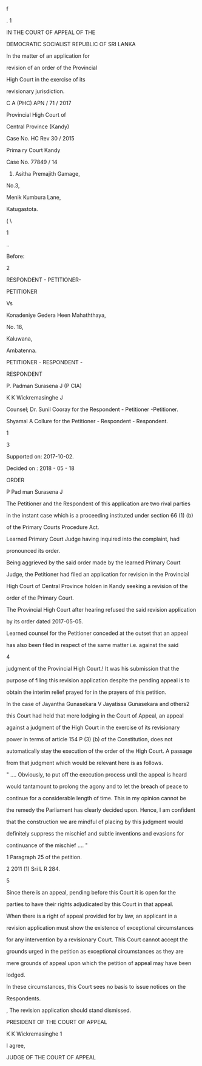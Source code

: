 f

. 1

IN THE COURT OF APPEAL OF THE

DEMOCRATIC SOCIALIST REPUBLIC OF SRI LANKA

In the matter of an application for

revision of an order of the Provincial

High Court in the exercise of its

revisionary jurisdiction.

C A (PHC) APN / 71 / 2017

Provincial High Court of

Central Province (Kandy)

Case No. HC Rev 30 / 2015

Prima ry Court Kandy

Case No. 77849 / 14

1. Asitha Premajith Gamage,

No.3,

Menik Kumbura Lane,

Katugastota.

( \

1

..

Before:

2

RESPONDENT - PETITIONER-

PETITIONER

Vs

Konadeniye Gedera Heen Mahaththaya,

No. 18,

Kaluwana,

Ambatenna.

PETITIONER - RESPONDENT -

RESPONDENT

P. Padman Surasena J (P CIA)

K K Wickremasinghe J

Counsel; Dr. Sunil Cooray for the Respondent - Petitioner -Petitioner.

Shyamal A Collure for the Petitioner - Respondent - Respondent.

1

3

Supported on: 2017-10-02.

Decided on : 2018 - 05 - 18

ORDER

P Pad man Surasena J

The Petitioner and the Respondent of this application are two rival parties

in the instant case which is a proceeding instituted under section 66 (1) (b)

of the Primary Courts Procedure Act.

Learned Primary Court Judge having inquired into the complaint, had

pronounced its order.

Being aggrieved by the said order made by the learned Primary Court

Judge, the Petitioner had filed an application for revision in the Provincial

High Court of Central Province holden in Kandy seeking a revision of the

order of the Primary Court.

The Provincial High Court after hearing refused the said revision application

by its order dated 2017-05-05.

Learned counsel for the Petitioner conceded at the outset that an appeal

has also been filed in respect of the same matter i.e. against the said

4

judgment of the Provincial High Court.! It was his submission that the

purpose of filing this revision application despite the pending appeal is to

obtain the interim relief prayed for in the prayers of this petition.

In the case of Jayantha Gunasekara V Jayatissa Gunasekara and others2

this Court had held that mere lodging in the Court of Appeal, an appeal

against a judgment of the High Court in the exercise of its revisionary

power in terms of article 154 P (3) (b) of the Constitution, does not

automatically stay the execution of the order of the High Court. A passage

from that judgment which would be relevant here is as follows.

" .... Obviously, to put off the execution process until the appeal is heard

would tantamount to prolong the agony and to let the breach of peace to

continue for a considerable length of time. This in my opinion cannot be

the remedy the Parliament has clearly decided upon. Hence, I am confident

that the construction we are mindful of placing by this judgment would

definitely suppress the mischief and subtle inventions and evasions for

continuance of the mischief .... "

1 Paragraph 25 of the petition.

2 2011 (1) Sri L R 284.

5

Since there is an appeal, pending before this Court it is open for the

parties to have their rights adjudicated by this Court in that appeal.

When there is a right of appeal provided for by law, an applicant in a

revision application must show the existence of exceptional circumstances

for any intervention by a revisionary Court. This Court cannot accept the

grounds urged in the petition as exceptional circumstances as they are

mere grounds of appeal upon which the petition of appeal may have been

lodged.

In these circumstances, this Court sees no basis to issue notices on the

Respondents.

, The revision application should stand dismissed.

PRESIDENT OF THE COURT OF APPEAL

K K Wickremasinghe 1

I agree,

JUDGE OF THE COURT OF APPEAL